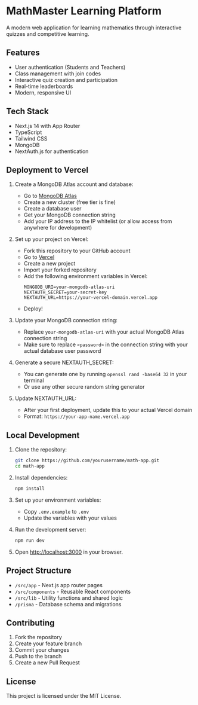 # MathMaster Learning Platform

A modern web application for learning mathematics through interactive quizzes and competitive learning.

## Features

- User authentication (Students and Teachers)
- Class management with join codes
- Interactive quiz creation and participation
- Real-time leaderboards
- Modern, responsive UI

## Tech Stack

- Next.js 14 with App Router
- TypeScript
- Tailwind CSS
- MongoDB
- NextAuth.js for authentication

## Deployment to Vercel

1. Create a MongoDB Atlas account and database:
   - Go to [MongoDB Atlas](https://www.mongodb.com/cloud/atlas)
   - Create a new cluster (free tier is fine)
   - Create a database user
   - Get your MongoDB connection string
   - Add your IP address to the IP whitelist (or allow access from anywhere for development)

2. Set up your project on Vercel:
   - Fork this repository to your GitHub account
   - Go to [Vercel](https://vercel.com)
   - Create a new project
   - Import your forked repository
   - Add the following environment variables in Vercel:
     ```
     MONGODB_URI=your-mongodb-atlas-uri
     NEXTAUTH_SECRET=your-secret-key
     NEXTAUTH_URL=https://your-vercel-domain.vercel.app
     ```
   - Deploy!

3. Update your MongoDB connection string:
   - Replace `your-mongodb-atlas-uri` with your actual MongoDB Atlas connection string
   - Make sure to replace `<password>` in the connection string with your actual database user password

4. Generate a secure NEXTAUTH_SECRET:
   - You can generate one by running `openssl rand -base64 32` in your terminal
   - Or use any other secure random string generator

5. Update NEXTAUTH_URL:
   - After your first deployment, update this to your actual Vercel domain
   - Format: `https://your-app-name.vercel.app`

## Local Development

1. Clone the repository:
   ```bash
   git clone https://github.com/yourusername/math-app.git
   cd math-app
   ```

2. Install dependencies:
   ```bash
   npm install
   ```

3. Set up your environment variables:
   - Copy `.env.example` to `.env`
   - Update the variables with your values

4. Run the development server:
   ```bash
   npm run dev
   ```

5. Open [http://localhost:3000](http://localhost:3000) in your browser.

## Project Structure

- `/src/app` - Next.js app router pages
- `/src/components` - Reusable React components
- `/src/lib` - Utility functions and shared logic
- `/prisma` - Database schema and migrations

## Contributing

1. Fork the repository
2. Create your feature branch
3. Commit your changes
4. Push to the branch
5. Create a new Pull Request

## License

This project is licensed under the MIT License. 
